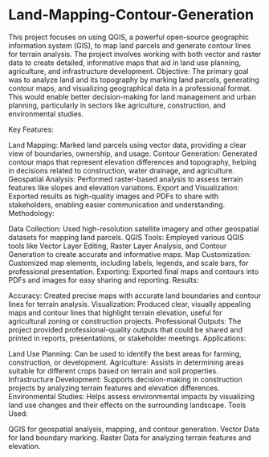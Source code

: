 # Land-Mapping-Contour-Generation
This project focuses on using QGIS, a powerful open-source geographic information system (GIS), to map land parcels and generate contour lines for terrain analysis. The project involves working with both vector and raster data to create detailed, informative maps that aid in land use planning, agriculture, and infrastructure development.
Objective:
The primary goal was to analyze land and its topography by marking land parcels, generating contour maps, and visualizing geographical data in a professional format. This would enable better decision-making for land management and urban planning, particularly in sectors like agriculture, construction, and environmental studies.

Key Features:

Land Mapping: Marked land parcels using vector data, providing a clear view of boundaries, ownership, and usage.
Contour Generation: Generated contour maps that represent elevation differences and topography, helping in decisions related to construction, water drainage, and agriculture.
Geospatial Analysis: Performed raster-based analysis to assess terrain features like slopes and elevation variations.
Export and Visualization: Exported results as high-quality images and PDFs to share with stakeholders, enabling easier communication and understanding.
Methodology:

Data Collection: Used high-resolution satellite imagery and other geospatial datasets for mapping land parcels.
QGIS Tools: Employed various QGIS tools like Vector Layer Editing, Raster Layer Analysis, and Contour Generation to create accurate and informative maps.
Map Customization: Customized map elements, including labels, legends, and scale bars, for professional presentation.
Exporting: Exported final maps and contours into PDFs and images for easy sharing and reporting.
Results:

Accuracy: Created precise maps with accurate land boundaries and contour lines for terrain analysis.
Visualization: Produced clear, visually appealing maps and contour lines that highlight terrain elevation, useful for agricultural zoning or construction projects.
Professional Outputs: The project provided professional-quality outputs that could be shared and printed in reports, presentations, or stakeholder meetings.
Applications:

Land Use Planning: Can be used to identify the best areas for farming, construction, or development.
Agriculture: Assists in determining areas suitable for different crops based on terrain and soil properties.
Infrastructure Development: Supports decision-making in construction projects by analyzing terrain features and elevation differences.
Environmental Studies: Helps assess environmental impacts by visualizing land use changes and their effects on the surrounding landscape.
Tools Used:

QGIS for geospatial analysis, mapping, and contour generation.
Vector Data for land boundary marking.
Raster Data for analyzing terrain features and elevation.
